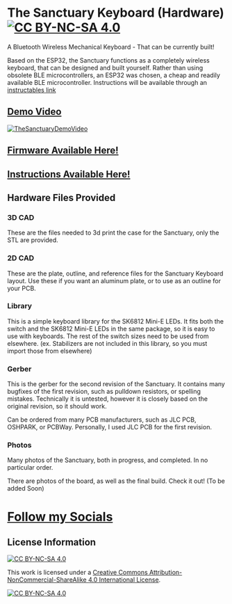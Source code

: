 # The Sanctuary Keyboard (Hardware) [![CC BY-NC-SA 4.0][cc-by-nc-sa-shield]][cc-by-nc-sa]
A Bluetooth Wireless Mechanical Keyboard - That can be currently built!

Based on the ESP32, the Sanctuary functions as a completely wireless keyboard, that can be designed and built yourself. Rather than using obsolete BLE microcontrollers, an ESP32 was chosen, a cheap and readily available BLE microcontroller. Instructions will be available through an [instructables link](https://www.instructables.com/ESP32-Bluetooth-Mechanical-Keyboard-the-Sanctuary/)

## [Demo Video](https://youtu.be/0jshQPa9tzA)
[![TheSanctuaryDemoVideo](https://img.youtube.com/vi/0jshQPa9tzA/0.jpg)](https://youtu.be/0jshQPa9tzA)

## [Firmware Available Here!](https://github.com/LegoRocket/Sanctuary-Keyboard-Firmware)

## [Instructions Available Here!](https://www.instructables.com/ESP32-Bluetooth-Mechanical-Keyboard-the-Sanctuary/)

## Hardware Files Provided

### 3D CAD
These are the files needed to 3d print the case for the Sanctuary, only the STL are provided.

### 2D CAD
These are the plate, outline, and reference files for the Sanctuary Keyboard layout. Use these if you want an aluminum plate, or to use as an outline for your PCB.

### Library
This is a simple keyboard library for the SK6812 Mini-E LEDs. It fits both the switch and the SK6812 Mini-E LEDs in the same package, so it is easy to use with keyboards. The rest of the switch sizes need to be used from elsewhere. (ex. Stabilizers are not included in this library, so you must import those from elsewhere)

### Gerber
This is the gerber for the second revision of the Sanctuary. It contains many bugfixes of the first revision, such as pulldown resistors, or spelling mistakes. Technically it is untested, however it is closely based on the original revision, so it should work.

Can be ordered from many PCB manufacturers, such as JLC PCB, OSHPARK, or PCBWay. Personally, I used JLC PCB for the first revision. 

### Photos
Many photos of the Sanctuary, both in progress, and completed. In no particular order.

There are photos of the board, as well as the final build. Check it out! (To be added Soon)

# [Follow my Socials](https://linktr.ee/Lego_Rocket)

## License Information
[![CC BY-NC-SA 4.0][cc-by-nc-sa-shield]][cc-by-nc-sa]

This work is licensed under a
[Creative Commons Attribution-NonCommercial-ShareAlike 4.0 International License][cc-by-nc-sa].

[![CC BY-NC-SA 4.0][cc-by-nc-sa-image]][cc-by-nc-sa]

[cc-by-nc-sa]: http://creativecommons.org/licenses/by-nc-sa/4.0/
[cc-by-nc-sa-image]: https://licensebuttons.net/l/by-nc-sa/4.0/88x31.png
[cc-by-nc-sa-shield]: https://img.shields.io/badge/License-CC%20BY--NC--SA%204.0-lightgrey.svg
